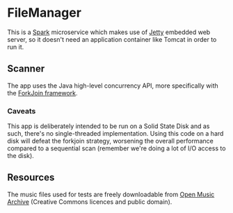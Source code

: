 # FileManager

This is a [Spark](http://sparkjava.com/) microservice which makes use of [Jetty](https://www.eclipse.org/jetty/) 
embedded web server, so it doesn't need an application container like Tomcat in order to
run it.

## Scanner

The app uses the Java high-level concurrency API, more specifically with the [ForkJoin framework](https://docs.oracle.com/javase/tutorial/essential/concurrency/forkjoin.html).

### Caveats

This app is deliberately intended to be run on a Solid State Disk and as such, there's no 
single-threaded implementation. Using this code on a hard disk will defeat the forkjoin strategy, worsening the overall
performance compared to a sequential scan (remember we're doing a lot of I/O access to the disk).

## Resources

The music files used for tests are freely downloadable from [Open Music Archive](http://www.openmusicarchive.org/) (Creative Commons licences and public domain).